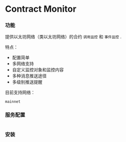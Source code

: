 # Contract Monitor

### 功能
提供以太坊网络（类以太坊网络）的合约 `调用监控` 和 `事件监控` .

特点：

* 配置简单
* 多网络支持
* 自定义监控对象和监控内容
* 多种消息推送途径
* 多级别推送提醒

目前支持网络：

```
mainnet

```

### 服务配置
```

```

### 安装
```

```

